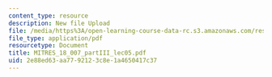 ```yaml
---
content_type: resource
description: New file Upload
file: /media/https%3A/open-learning-course-data-rc.s3.amazonaws.com/res-18-007-calculus-revisited-multivariable-calculus-fall-2011/2e88ed63aa7792123c8e1a4650417c37_MITRES_18_007_partIII_lec05.pdf
file_type: application/pdf
resourcetype: Document
title: MITRES_18_007_partIII_lec05.pdf
uid: 2e88ed63-aa77-9212-3c8e-1a4650417c37
---
```

